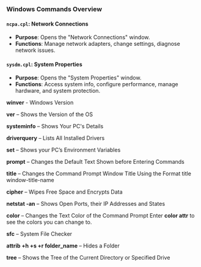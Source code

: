 ### **Windows Commands Overview**

#### **`ncpa.cpl`: Network Connections**
- **Purpose**: Opens the "Network Connections" window.
- **Functions**: Manage network adapters, change settings, diagnose network issues.

#### **`sysdm.cpl`: System Properties**
- **Purpose**: Opens the "System Properties" window.
- **Functions**: Access system info, configure performance, manage hardware, and system protection.

**winver** - Windows Version

**ver** – Shows the Version of the OS

**systeminfo** – Shows Your PC's Details

**driverquery** – Lists All Installed Drivers

**set** – Shows your PC’s Environment Variables

**prompt** – Changes the Default Text Shown before Entering Commands

**title** – Changes the Command Prompt Window Title Using the Format title window-title-name

**cipher** – Wipes Free Space and Encrypts Data

**netstat -an** – Shows Open Ports, their IP Addresses and States

**color** – Changes the Text Color of the Command Prompt
Enter **color attr** to see the colors you can change to.

**sfc** – System File Checker

**attrib +h +s +r folder_name** – Hides a Folder

**tree** – Shows the Tree of the Current Directory or Specified Drive

